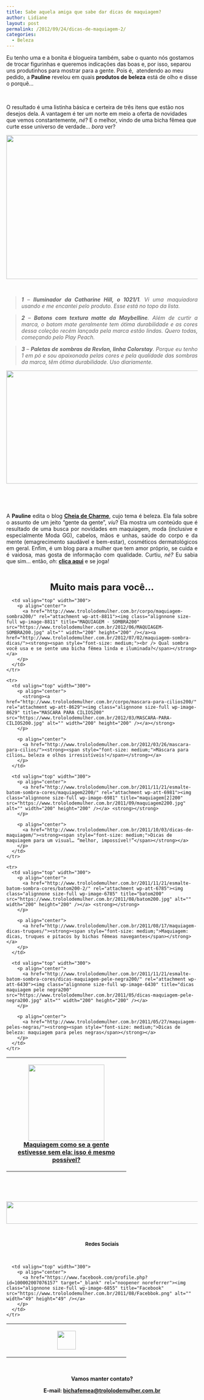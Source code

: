 ```yaml
---
title: Sabe aquela amiga que sabe dar dicas de maquiagem?
author: Lidiane
layout: post
permalink: /2012/09/24/dicas-de-maquiagem-2/
categories:
  - Beleza
---
```

Eu tenho uma e a bonita é blogueira também, sabe o quanto nós gostamos de trocar figurinhas e queremos indicações das boas e, por isso, separou uns produtinhos para mostrar para a gente. Pois é,  atendendo ao meu pedido, a **Pauline** revelou em quais **produtos de beleza** está de olho e disse o porquê…

&nbsp;

O resultado é uma listinha básica e certeira de três itens que estão nos desejos dela. A vantagem é ter um norte em meio a oferta de novidades que vemos constantemente, _né_? E o melhor, vindo de uma bicha fêmea que curte esse universo de verdade… _bora_ ver?

<!--more-->

<p align="center">
  <a href="http://www.trololodemulher.com.br/2012/09/24/dicas-de-maquiagem-2/beleza-maquiagem-dicas-produtos/" rel="attachment wp-att-9173"><img class="alignnone size-full wp-image-9173" title="BELEZA-MAQUIAGEM-DICAS-PRODUTOS" src="https://www.trololodemulher.com.br/2012/09/BELEZA-MAQUIAGEM-DICAS-PRODUTOS.png" alt="" width="600" height="378" /></a>
</p>

&nbsp;

> <p align="justify">
>   <em><strong>1</strong> &#8211; <strong>IIuminador da Catharine Hill, o 1021/1</strong>. Vi uma maquiadora usando e me encantei pelo produto. Esse está no topo da lista.</em>
> </p>

> <p align="justify">
>   <em><strong>2</strong> &#8211; <strong>Batons com textura matte da Maybelline</strong>. Além de curtir a marca, o batom mate geralmente tem ótima durabilidade e as cores dessa coleção recém lançada pela marca estão lindas. Quero todas, começando pelo Play Peach.</em>
> </p>

> <p align="justify">
>   <em><strong>3 </strong>&#8211; <strong>Paletas de sombras da Revlon, linha Colorstay</strong>. Porque eu tenho 1 em pó e sou apaixonada pelas cores e pela qualidade das sombras da marca, têm ótima durabilidade. Uso diariamente.</em>
> </p>
> 
> <p align="justify">
>   </blockquote> 
>   
>   <p align="center">
>     <a href="http://www.trololodemulher.com.br/2012/09/24/dicas-de-maquiagem-2/pauline-costa-3/" rel="attachment wp-att-9174"><img class="alignnone size-full wp-image-9174" title="PAULINE-COSTA" src="https://www.trololodemulher.com.br/2012/09/PAULINE-COSTA.png" alt="" width="526" height="297" /></a>
>   </p>
>   
>   <p>
>     &nbsp;
>   </p>
>   
>   <p>
>     &nbsp;
>   </p>
>   
>   <p align="justify">
>     A <strong>Pauline</strong> edita o blog <strong><a href="http://cheiadecharme.blog.br/" target="_blank" rel="noopener noreferrer">Cheia de Charme</a></strong>, cujo tema é beleza. Ela fala sobre o assunto de um jeito “gente da gente”, <em>viu</em>? Ela mostra um conteúdo que é resultado de uma busca por novidades em maquiagem, moda (inclusive e especialmente Moda GG), cabelos, mãos e unhas, saúde do corpo e da mente (emagrecimento saudável e bem-estar), cosméticos dermatológicos em geral. Enfim, é um blog para a mulher que tem amor próprio, se cuida e é vaidosa, mas gosta de informação com qualidade. Curtiu, <em>né?</em> Eu sabia que sim… então, <em>oh</em>: <strong><a href="http://cheiadecharme.blog.br/" target="_blank" rel="noopener noreferrer">clica aqui</a></strong> e se joga!
>   </p>
>   
>   <p>
>     &nbsp;
>   </p>
>   
>   <p align="center">
>     <strong><span style="font-size: x-large;">Muito mais para você…</span></strong>
>   </p>
>   
>   <table width="600" border="0" cellspacing="0" cellpadding="2">
>     <tr>
>       <td valign="top" width="300">
>         <p align="center">
>           <a href="http://www.trololodemulher.com.br/2012/09/14/maquiagem-demaquilante-saude/beleza-maquiagem-natural200/" rel="attachment wp-att-9070"><img class="alignnone size-full wp-image-9070" title="BELEZA-MAQUIAGEM-NATURAL200" src="https://www.trololodemulher.com.br/2012/08/BELEZA-MAQUIAGEM-NATURAL200.png" alt="" width="200" height="200" /></a><br /> <a href="http://www.trololodemulher.com.br/2012/08/31/maquiagem-natural/"><strong><span style="font-size: medium;">Maquiagem como se a gente estivesse sem ela: isso é mesmo possível?</span></strong></a>
>         </p>
>       </td>
>       
>       <td valign="top" width="300">
>         <p align="center">
>           <a href="http://www.trololodemulher.com.br/corpo/maquiagem-sombra200/" rel="attachment wp-att-8811"><img class="alignnone size-full wp-image-8811" title="MAQUIAGEM - SOMBRA200" src="https://www.trololodemulher.com.br/2012/06/MAQUIAGEM-SOMBRA200.jpg" alt="" width="200" height="200" /></a><a href="http://www.trololodemulher.com.br/2012/07/02/maquiagem-sombra-dicas/"><strong><span style="font-size: medium;"><br /> Qual sombra você usa e se sente uma bicha fêmea linda e iluminada?</span></strong></a>
>         </p>
>       </td>
>     </tr>
>     
>     <tr>
>       <td valign="top" width="300">
>         <p align="center">
>           <strong><a href="http://www.trololodemulher.com.br/corpo/mascara-para-cilios200/" rel="attachment wp-att-8629"><img class="alignnone size-full wp-image-8629" title="MASCARA PARA CILIOS200" src="https://www.trololodemulher.com.br/2012/03/MASCARA-PARA-CILIOS200.jpg" alt="" width="200" height="200" /></a></strong>
>         </p>
>         
>         <p align="center">
>           <a href="http://www.trololodemulher.com.br/2012/03/26/mascara-para-cilios/"><strong><span style="font-size: medium;">Máscara para cílios… beleza e olhos irresistíveis!</span></strong></a>
>         </p>
>       </td>
>       
>       <td valign="top" width="300">
>         <p align="center">
>           <a href="http://www.trololodemulher.com.br/2011/11/21/esmalte-batom-sombra-cores/maquiagem2200/" rel="attachment wp-att-6981"><img class="alignnone size-full wp-image-6981" title="maquiagem[2]200" src="https://www.trololodemulher.com.br/2011/09/maquiagem2200.jpg" alt="" width="200" height="200" /></a> <strong></strong>
>         </p>
>         
>         <p align="center">
>           <a href="http://www.trololodemulher.com.br/2011/10/03/dicas-de-maquiagem/"><strong><span style="font-size: medium;">Dicas de maquiagem para um visual… “melhor, impossível!”</span></strong></a>
>         </p>
>       </td>
>     </tr>
>     
>     <tr>
>       <td valign="top" width="300">
>         <p align="center">
>           <a href="http://www.trololodemulher.com.br/2011/11/21/esmalte-batom-sombra-cores/batom200-2/" rel="attachment wp-att-6785"><img class="alignnone size-full wp-image-6785" title="batom200" src="https://www.trololodemulher.com.br/2011/08/batom200.jpg" alt="" width="200" height="200" /></a> <strong></strong>
>         </p>
>         
>         <p align="center">
>           <a href="http://www.trololodemulher.com.br/2011/08/17/maquiagem-dicas-truques/"><strong><span style="font-size: medium;">Maquiagem: dicas, truques e pitacos by bichas fêmeas navegantes</span></strong></a>
>         </p>
>       </td>
>       
>       <td valign="top" width="300">
>         <p align="center">
>           <a href="http://www.trololodemulher.com.br/2011/11/21/esmalte-batom-sombra-cores/dicas-maquiagem-pele-negra200/" rel="attachment wp-att-6430"><img class="alignnone size-full wp-image-6430" title="dicas maquiagem pele negra200" src="https://www.trololodemulher.com.br/2011/05/dicas-maquiagem-pele-negra200.jpg" alt="" width="200" height="200" /></a>
>         </p>
>         
>         <p align="center">
>           <a href="http://www.trololodemulher.com.br/2011/05/27/maquiagem-peles-negras/"><strong><span style="font-size: medium;">Dicas de beleza: maquiagem para peles negras</span></strong></a>
>         </p>
>       </td>
>     </tr>
>   </table>
>   
>   <p>
>     &nbsp;
>   </p>
>   
>   <p>
>     &nbsp;
>   </p>
>   
>   <p align="center">
>     <a href="http://feedburner.google.com/fb/a/mailverify?uri=blogbichafemea&loc=pt_BR" target="_blank" rel="noopener noreferrer"><img class="alignnone size-full wp-image-8451" title="Assine o Bicha Fêmea grátis!" src="https://www.trololodemulher.com.br/2012/01/rodapé.png" alt="" width="600" height="59" /></a>
>   </p>
>   
>   <p>
>     &nbsp;
>   </p>
>   
>   <p align="center">
>     <strong><span style="font-size: small;">Redes Sociais</span></strong>
>   </p>
>   
>   <p>
>     &nbsp;
>   </p>
>   
>   <table width="600" border="0" cellspacing="0" cellpadding="2">
>     <tr>
>       <td valign="top" width="300">
>         <p align="center">
>           <a href="https://twitter.com/#%21/bichafemea" target="_blank" rel="noopener noreferrer"><img class="alignnone size-full wp-image-6857" title="Twitter" src="https://www.trololodemulher.com.br/2011/08/Twitter.png" alt="" width="49" height="49" /></a>
>         </p>
>       </td>
>       
>       <td valign="top" width="300">
>         <p align="center">
>           <a href="https://www.facebook.com/profile.php?id=100002007076157" target="_blank" rel="noopener noreferrer"><img class="alignnone size-full wp-image-6855" title="Facebook" src="https://www.trololodemulher.com.br/2011/08/Facebbok.png" alt="" width="49" height="49" /></a>
>         </p>
>       </td>
>     </tr>
>   </table>
>   
>   <p>
>     &nbsp;
>   </p>
>   
>   <p align="center">
>     <strong>Vamos manter contato?</strong>
>   </p>
>   
>   <p align="center">
>     <strong>E-mail: <a href="mailto:bichafemea@trololodemulher.com.br">bichafemea@trololodemulher.com.br</a></strong>
>   </p>